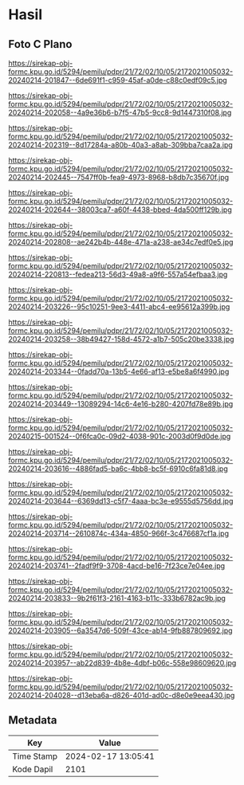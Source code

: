 # Hasil

## Foto C Plano

https://sirekap-obj-formc.kpu.go.id/5294/pemilu/pdpr/21/72/02/10/05/2172021005032-20240214-201847--6de691f1-c959-45af-a0de-c88c0edf09c5.jpg

https://sirekap-obj-formc.kpu.go.id/5294/pemilu/pdpr/21/72/02/10/05/2172021005032-20240214-202058--4a9e36b6-b7f5-47b5-9cc8-9d1447310f08.jpg

https://sirekap-obj-formc.kpu.go.id/5294/pemilu/pdpr/21/72/02/10/05/2172021005032-20240214-202319--8d17284a-a80b-40a3-a8ab-309bba7caa2a.jpg

https://sirekap-obj-formc.kpu.go.id/5294/pemilu/pdpr/21/72/02/10/05/2172021005032-20240214-202445--7547ff0b-fea9-4973-8968-b8db7c35670f.jpg

https://sirekap-obj-formc.kpu.go.id/5294/pemilu/pdpr/21/72/02/10/05/2172021005032-20240214-202644--38003ca7-a60f-4438-bbed-4da500ff129b.jpg

https://sirekap-obj-formc.kpu.go.id/5294/pemilu/pdpr/21/72/02/10/05/2172021005032-20240214-202808--ae242b4b-448e-471a-a238-ae34c7edf0e5.jpg

https://sirekap-obj-formc.kpu.go.id/5294/pemilu/pdpr/21/72/02/10/05/2172021005032-20240214-220813--fedea213-56d3-49a8-a9f6-557a54efbaa3.jpg

https://sirekap-obj-formc.kpu.go.id/5294/pemilu/pdpr/21/72/02/10/05/2172021005032-20240214-203226--95c10251-9ee3-4411-abc4-ee95612a399b.jpg

https://sirekap-obj-formc.kpu.go.id/5294/pemilu/pdpr/21/72/02/10/05/2172021005032-20240214-203258--38b49427-158d-4572-a1b7-505c20be3338.jpg

https://sirekap-obj-formc.kpu.go.id/5294/pemilu/pdpr/21/72/02/10/05/2172021005032-20240214-203344--0fadd70a-13b5-4e66-af13-e5be8a6f4990.jpg

https://sirekap-obj-formc.kpu.go.id/5294/pemilu/pdpr/21/72/02/10/05/2172021005032-20240214-203449--13089294-14c6-4e16-b280-4207fd78e89b.jpg

https://sirekap-obj-formc.kpu.go.id/5294/pemilu/pdpr/21/72/02/10/05/2172021005032-20240215-001524--0f6fca0c-09d2-4038-901c-2003d0f9d0de.jpg

https://sirekap-obj-formc.kpu.go.id/5294/pemilu/pdpr/21/72/02/10/05/2172021005032-20240214-203616--4886fad5-ba6c-4bb8-bc5f-6910c6fa81d8.jpg

https://sirekap-obj-formc.kpu.go.id/5294/pemilu/pdpr/21/72/02/10/05/2172021005032-20240214-203644--6369dd13-c5f7-4aaa-bc3e-e9555d5756dd.jpg

https://sirekap-obj-formc.kpu.go.id/5294/pemilu/pdpr/21/72/02/10/05/2172021005032-20240214-203714--2610874c-434a-4850-966f-3c476687cf1a.jpg

https://sirekap-obj-formc.kpu.go.id/5294/pemilu/pdpr/21/72/02/10/05/2172021005032-20240214-203741--2fadf9f9-3708-4acd-be16-7f23ce7e04ee.jpg

https://sirekap-obj-formc.kpu.go.id/5294/pemilu/pdpr/21/72/02/10/05/2172021005032-20240214-203833--9b2f61f3-2161-4163-b11c-333b6782ac9b.jpg

https://sirekap-obj-formc.kpu.go.id/5294/pemilu/pdpr/21/72/02/10/05/2172021005032-20240214-203905--6a3547d6-509f-43ce-ab14-9fb887809692.jpg

https://sirekap-obj-formc.kpu.go.id/5294/pemilu/pdpr/21/72/02/10/05/2172021005032-20240214-203957--ab22d839-4b8e-4dbf-b06c-558e98609620.jpg

https://sirekap-obj-formc.kpu.go.id/5294/pemilu/pdpr/21/72/02/10/05/2172021005032-20240214-204028--d13eba6a-d826-401d-ad0c-d8e0e9eea430.jpg


## Metadata

| Key        | Value               |
| ---------- | ------------------- |
| Time Stamp | 2024-02-17 13:05:41 |
| Kode Dapil | 2101                |



